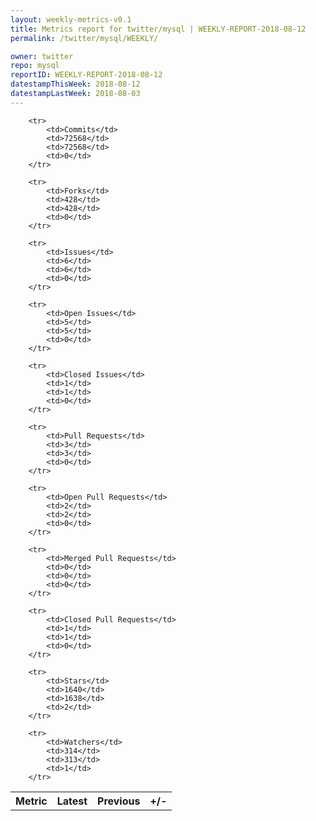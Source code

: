 ```yaml
---
layout: weekly-metrics-v0.1
title: Metrics report for twitter/mysql | WEEKLY-REPORT-2018-08-12
permalink: /twitter/mysql/WEEKLY/

owner: twitter
repo: mysql
reportID: WEEKLY-REPORT-2018-08-12
datestampThisWeek: 2018-08-12
datestampLastWeek: 2018-08-03
---
```




<table style="width: 100%;">
    <tr>
        <th>Metric</th>
        <th>Latest</th>
        <th>Previous</th>
        <th>+/-</th>
    </tr>

        <tr>
            <td>Commits</td>
            <td>72568</td>
            <td>72568</td>
            <td>0</td>
        </tr>
        
        <tr>
            <td>Forks</td>
            <td>428</td>
            <td>428</td>
            <td>0</td>
        </tr>
        
        <tr>
            <td>Issues</td>
            <td>6</td>
            <td>6</td>
            <td>0</td>
        </tr>
        
        <tr>
            <td>Open Issues</td>
            <td>5</td>
            <td>5</td>
            <td>0</td>
        </tr>
        
        <tr>
            <td>Closed Issues</td>
            <td>1</td>
            <td>1</td>
            <td>0</td>
        </tr>
        
        <tr>
            <td>Pull Requests</td>
            <td>3</td>
            <td>3</td>
            <td>0</td>
        </tr>
        
        <tr>
            <td>Open Pull Requests</td>
            <td>2</td>
            <td>2</td>
            <td>0</td>
        </tr>
        
        <tr>
            <td>Merged Pull Requests</td>
            <td>0</td>
            <td>0</td>
            <td>0</td>
        </tr>
        
        <tr>
            <td>Closed Pull Requests</td>
            <td>1</td>
            <td>1</td>
            <td>0</td>
        </tr>
        
        <tr>
            <td>Stars</td>
            <td>1640</td>
            <td>1638</td>
            <td>2</td>
        </tr>
        
        <tr>
            <td>Watchers</td>
            <td>314</td>
            <td>313</td>
            <td>1</td>
        </tr>
        
</table>
